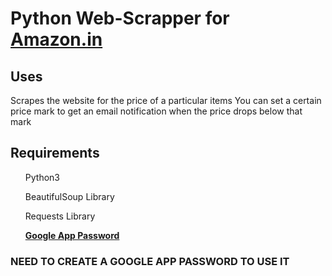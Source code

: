 <h1>Python Web-Scrapper for <a href="https://www.amazon.in/">Amazon.in</a></h1>

<h2>Uses</h2>
	Scrapes the website for the price of a particular items
	You can set a certain price mark to get an email notification when the price drops below that mark
<h2>Requirements</h2>
	<ol>Python3</ol>
	<ol>BeautifulSoup Library</ol>
	<ol>Requests Library</ol>
	<ol><a href="https://support.google.com/accounts/answer/185833?hl=en"><b>Google App Password</b></a></ol>


<h3><b>NEED TO CREATE A GOOGLE APP PASSWORD TO USE IT</b></h3>

